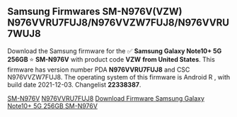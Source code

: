 <h2>Samsung Firmwares SM-N976V(VZW) N976VVRU7FUJ8/N976VVZW7FUJ8/N976VVRU7WUJ8</h2>
Download the Samsung firmware for the ✅ <strong>Samsung Galaxy Note10+ 5G 256GB </strong> ⭐ <strong>SM-N976V</strong> with product code <strong>VZW</strong> <strong> from United States</strong>. This firmware has version number PDA <strong>N976VVRU7FUJ8</strong> and CSC N976VVZW7FUJ8. The operating system of this firmware is Android R , with build date 2021-12-03. Changelist <strong>22338387</strong>.


[SM-N976V](https://samfirm.shop/samsung/model/SM-N976V)
[N976VVRU7FUJ8](https://samfirm.shop/samsung/pda/N976VVRU7FUJ8)
[Download Firmware Samsung Galaxy Note10+ 5G 256GB SM-N976V](https://samfirm.shop/samsung/firmware/479912)

